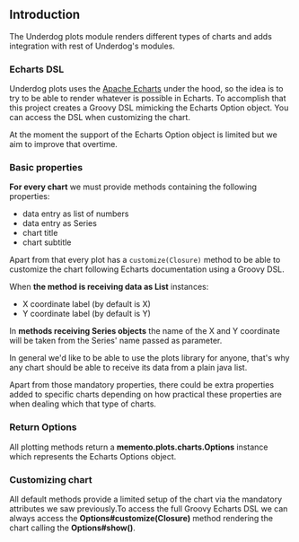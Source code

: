 ## Introduction

The Underdog plots module renders different types of charts and adds integration with rest of Underdog's modules.

### Echarts DSL

Underdog plots uses the [Apache Echarts](https://echarts.apache.org) under the hood, so the idea is to try to be able to render whatever is possible in Echarts. To accomplish that this project creates a Groovy DSL mimicking the Echarts Option object. You can access the DSL when customizing the chart.

At the moment the support of the Echarts Option object is limited but we aim to improve that overtime.

### Basic properties
**For every chart** we must provide methods containing the following properties:

- data entry as list of numbers
- data entry as Series
- chart title
- chart subtitle

Apart from that every plot has a `customize(Closure)` method to be able to customize the chart following Echarts documentation using a Groovy DSL.

When **the method is receiving data as List** instances:

- X coordinate label (by default is X)
- Y coordinate label (by default is Y)

In **methods receiving Series objects** the name of the X and Y coordinate will be taken from the Series' name passed as parameter.

In general we'd like to be able to use the plots library for anyone, that's why any chart should be able to receive its data from a plain java list.

Apart from those mandatory properties, there could be extra properties added to specific charts depending on how practical these properties are when dealing which that type of charts.

### Return Options

All plotting methods return a **memento.plots.charts.Options** instance which represents the Echarts Options object.

### Customizing chart

All default methods provide a limited setup of the chart via the mandatory attributes we saw previously.To access the full Groovy Echarts DSL we can always access the **Options#customize(Closure)** method rendering the chart calling the **Options#show()**.